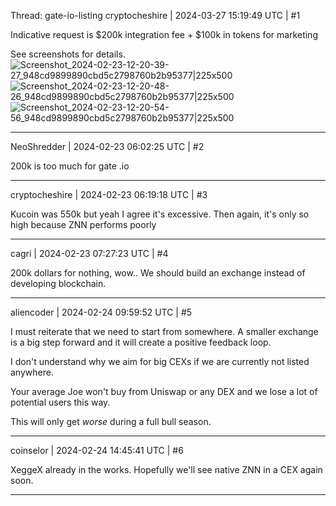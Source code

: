 Thread: gate-io-listing
cryptocheshire | 2024-03-27 15:19:49 UTC | #1

Indicative request is $200k integration fee + $100k in tokens for marketing

See screenshots for details.
![Screenshot_2024-02-23-12-20-39-27_948cd9899890cbd5c2798760b2b95377|225x500](upload://A8IGF27iBJcMie4ZjaSWQlPt2Mw.jpeg)
![Screenshot_2024-02-23-12-20-48-26_948cd9899890cbd5c2798760b2b95377|225x500](upload://k15k4WnHRaWM0D00ufr3Mf2zcdF.jpeg)
![Screenshot_2024-02-23-12-20-54-56_948cd9899890cbd5c2798760b2b95377|225x500](upload://36ZEanyPY9pdQNnYokg2sfcjc6u.jpeg)

-------------------------

NeoShredder | 2024-02-23 06:02:25 UTC | #2

200k is too much for gate .io

-------------------------

cryptocheshire | 2024-02-23 06:19:18 UTC | #3

Kucoin was 550k but yeah I agree it's excessive. Then again, it's only so high because ZNN performs poorly

-------------------------

cagri | 2024-02-23 07:27:23 UTC | #4

200k dollars for nothing, wow.. We should build an exchange instead of developing blockchain.

-------------------------

aliencoder | 2024-02-24 09:59:52 UTC | #5

I must reiterate that we need to start from somewhere. A smaller exchange is a big step forward and it will create a positive feedback loop.

I don't understand why we aim for big CEXs if we are currently not listed anywhere.

Your average Joe won't buy from Uniswap or any DEX and we lose a lot of potential users this way. 

This will only get *worse* during a full bull season.

-------------------------

coinselor | 2024-02-24 14:45:41 UTC | #6

XeggeX already in the works. Hopefully we'll see native ZNN in a CEX again soon.

-------------------------

